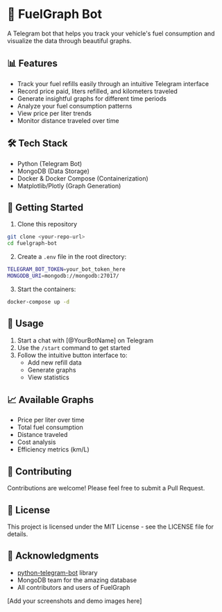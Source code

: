 # 🚗 FuelGraph Bot

A Telegram bot that helps you track your vehicle's fuel consumption and visualize the data through beautiful graphs.

## 📊 Features

- Track your fuel refills easily through an intuitive Telegram interface
- Record price paid, liters refilled, and kilometers traveled
- Generate insightful graphs for different time periods
- Analyze your fuel consumption patterns
- View price per liter trends
- Monitor distance traveled over time

## 🛠️ Tech Stack

- Python (Telegram Bot)
- MongoDB (Data Storage)
- Docker & Docker Compose (Containerization)
- Matplotlib/Plotly (Graph Generation)

## 🚀 Getting Started

1. Clone this repository
```bash
git clone <your-repo-url>
cd fuelgraph-bot
```

2. Create a `.env` file in the root directory:
```bash
TELEGRAM_BOT_TOKEN=your_bot_token_here
MONGODB_URI=mongodb://mongodb:27017/
```

3. Start the containers:
```bash
docker-compose up -d
```

## 📱 Usage

1. Start a chat with [@YourBotName] on Telegram
2. Use the `/start` command to get started
3. Follow the intuitive button interface to:
   - Add new refill data
   - Generate graphs
   - View statistics

## 📈 Available Graphs

- Price per liter over time
- Total fuel consumption
- Distance traveled
- Cost analysis
- Efficiency metrics (km/L)

## 🤝 Contributing

Contributions are welcome! Please feel free to submit a Pull Request.

## 📝 License

This project is licensed under the MIT License - see the LICENSE file for details.

## 🙏 Acknowledgments

- [python-telegram-bot](https://github.com/python-telegram-bot/python-telegram-bot) library
- MongoDB team for the amazing database
- All contributors and users of FuelGraph

[Add your screenshots and demo images here]

